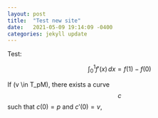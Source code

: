 ```yaml
---
layout: post
title:  "Test new site"
date:   2021-05-09 19:14:09 -0400
categories: jekyll update
---
```


Test:

$$ \int_0^1 f'(x)\,dx = f(1) - f(0)$$

If \(v \in T_pM), there exists a curve $$c$$ such that $c(0) = p$ and $c'(0) = v$,